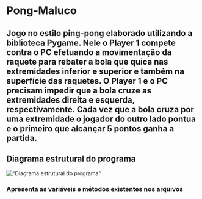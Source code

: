 # Pong-Maluco

## Jogo no estilo ping-pong elaborado utilizando a biblioteca Pygame. Nele o Player 1 compete contra o PC efetuando a movimentação da raquete para rebater a bola que quica nas extremidades inferior e superior e também na superfície das raquetes. O Player 1 e o PC precisam impedir que a bola cruze as extremidades direita e esquerda, respectivamente. Cada vez que a bola cruza por uma extremidade o jogador do outro lado pontua e o primeiro que alcançar 5 pontos ganha a partida.


## Diagrama estrutural do programa

!["Diagrama estrutural do programa"](./img/diagrama.jpg)

### Apresenta as variáveis e métodos existentes nos arquivos